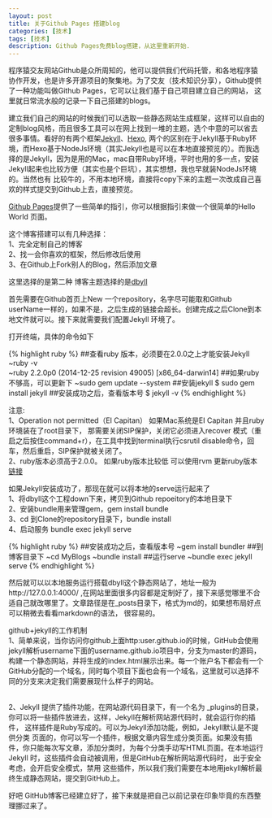 ```yaml
---
layout: post
title: 关于Github Pages 搭建blog
categories: [技术]
tags: [技术]
description: Github Pages免费blog搭建，从这里重新开始.
---
```


  程序猿交友网站Github是众所周知的，他可以提供我们代码托管，和各地程序猿协作开发，也是许多开源项目的聚集地。为了交友（技术知识分享），Github提供了一种功能叫做Github Pages，它可以让我们基于自己项目建立自己的网站，
这里就日常流水般的记录一下自己搭建的blogs。

  建立我们自己的网站的时候我们可以选取一些静态网站生成框架，这样可以自由的定制blog风格，而且很多工具可以在网上找到一堆的主题，选个中意的可以省去很多事情。看好的有两个框架[Jekyll](http://jekyll.com.cn)、[Hexo](https://hexo.io),
两个的区别在于Jekyll基于Ruby环境，而Hexo基于NodeJs环境（其实Jekyll也是可以在本地直接预览的）。而我选择的是Jekyll，因为是用的Mac，mac自带Ruby环境，平时也用的多一点，安装Jekyll起来也比较方便（其实也是个巨坑），其实想想，我也早就装NodeJs环境的。当然也有
比较牛的，不用本地环境，直接将copy下来的主题一次改成自己喜欢的样式提交到Github上去，直接预览。

  [Github Pages](https://pages.github.com)提供了一些简单的指引，你可以根据指引来做一个很简单的Hello World 页面。

  这个博客搭建可以有几种选择：
    <br />1、完全定制自己的博客
    <br />2、找一会你喜欢的框架，然后修改后使用
    <br />3、在Github上Fork别人的Blog，然后添加文章

  这里选择的是第二种 博客主题选择的是[dbyll](https://github.com/dbtek/dbyll)

  首先需要在Github首页上New 一个repository，名字尽可能取和Github userName一样的，如果不是，之后生成的链接会超长。创建完成之后Clone到本地文件就可以。接下来就需要我们配置Jekyll 环境了。


  打开终端，具体的命令如下 

{% highlight ruby %}
##查看ruby 版本，必须要在2.0.0之上才能安装Jekyll
~ruby -v                                                                    
~ruby 2.2.0p0 (2014-12-25 revision 49005) [x86_64-darwin14]
##如果ruby不够高，可以更新下
~sudo gem update --system
##安装jekyll
$ sudo gem install jekyll
##安装成功之后，查看版本号
$ jekyll -v
{% endhighlight %}

注意: 
    <br />1、Operation not permitted（EI Capitan） 如果Mac系统是EI Capitan 并且ruby环境装在了root目录下，
    那需要关闭SIP保护，关闭它必须进入recover 模式（重启之后按住command+r），在工具中找到terminal执行csrutil disable命令，回车，然后重启，SIP保护就被关闭了。 
    <br />2、ruby版本必须高于2.0.0。   如果ruby版本比较低 可以使用rvm 更新ruby版本[链接](https://segmentfault.com/a/1190000003784636)
    
如果Jekyll安装成功了，那现在就可以将本地的serve运行起来了
<br />1、将dbyll这个工程down下来，拷贝到Github repoeitory的本地目录下 
<br />2、安装bundle用来管理gem，gem install bundle
<br />3、cd 到Clone的repository目录下，bundle install
<br />4、启动服务 bundle exec jekyll serve

{% highlight ruby %}
##安装成功之后，查看版本号
~gem install bundler
##到博客目录下
~cd MyBlogs
~bundle install
##运行serve
~bundle exec jekyll serve
{% endhighlight %}

然后就可以以本地服务运行搭载dbyll这个静态网站了，地址一般为http://127.0.0.1:4000/ ,在网站里面很多内容都是定制好了，接下来感觉哪里不合适自己就改哪里了。文章路径是在_posts目录下，格式为md的，如果想布局好点可以稍微去看看markdown的语法，
很容易的。

github+jekyll的工作机制
<br />1、简单来说，当你访问你github上面http:user.github.io的时候，GitHub会使用jekyll解析username下面的username.github.io项目中，分支为master的源码，构建一个静态网站，并将生成的index.html展示出来。每一个账户名下都会有一个
GitHub分配的一个域名，同时每个项目下面也会有一个域名，这里就可以选择不同的分支来决定我们需要展现什么样子的网站。

<br />2、Jekyll 提供了插件功能，在网站源代码目录下，有一个名为 _plugins的目录， 你可以将一些插件放进去，这样，Jekyll在解析网站源代码时，就会运行你的插件， 这样插件是Ruby写成的。可以为Jekyll添加功能，例如，Jekyll默认是不提供分类 
页面的，你可以写一个插件，根据文章内容生成分类页面。如果没有插件，你只能每次写文章，添加分类时，为每个分类手动写HTML页面。在本地运行 Jekyll 时，这些插件会自动被调用，但是GitHub在解析网站源代码时， 出于安全考虑，会开启安全模式，禁用
这些插件，所以我们我们需要在本地用jekyll解析最终生成静态网站，提交到GitHub上。

好吧 GitHub博客已经建立好了，接下来就是把自己以前记录在印象毕竟的东西整理挪过来了。






